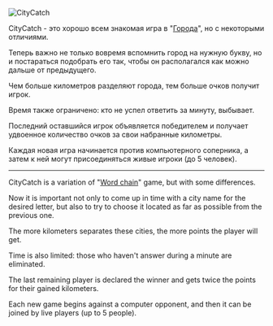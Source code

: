 ![CityCatch](./public/logo.png)

CityCatch - это хорошо всем знакомая игра в "[Города](https://ru.wikipedia.org/wiki/%D0%93%D0%BE%D1%80%D0%BE%D0%B4%D0%B0_\(%D0%B8%D0%B3%D1%80%D0%B0\))", но с некоторыми отличиями.

Теперь важно не только вовремя вспомнить город на нужную букву, но и постараться подобрать его так, чтобы он располагался как можно дальше от предыдущего.

Чем больше километров разделяют города, тем больше очков получит игрок.

Время также ограничено: кто не успел ответить за минуту, выбывает.

Последний оставшийся игрок объявляется победителем и получает удвоенное количество очков за свои набранные километры.

Каждая новая игра начинается против компьютерного соперника, а затем к ней могут присоединяться живые игроки (до 5 человек).

---

CityCatch is a variation of "[Word chain](https://en.wikipedia.org/wiki/Word_chain)" game, but with some differences.

Now it is important not only to come up in time with a city name for the desired letter, but also to try to choose it located as far as possible from the previous one.

The more kilometers separates these cities, the more points the player will get.

Time is also limited: those who haven't answer during a minute are eliminated.

The last remaining player is declared the winner and gets twice the points for their gained kilometers.

Each new game begins against a computer opponent, and then it can be joined by live players (up to 5 people).
